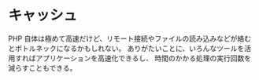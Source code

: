 # キャッシュ

PHP 自体は極めて高速だけど、リモート接続やファイルの読み込みなどが絡むとボトルネックになるかもしれない。
ありがたいことに、いろんなツールを活用すればアプリケーションを高速化できるし、
時間のかかる処理の実行回数を減らすこともできる。